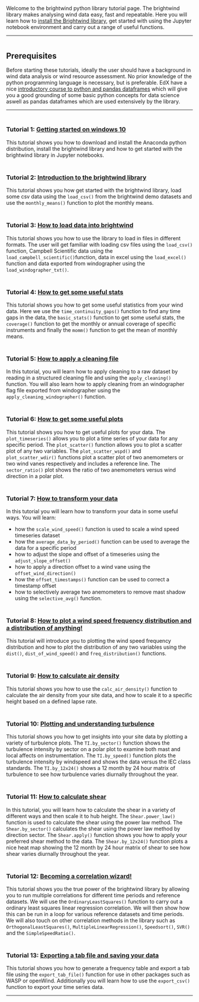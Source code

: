 
<div style='margin-top: 3em; margin-bottom: 3em;'>
</div>

Welcome to the brightwind python library tutorial page. The brightwind library makes analysing wind data easy, fast and repeatable. Here you will learn how to [install the Brightwind library](https://brightwind-dev.github.io/brightwind-docs/tutorials/getting_started_on_windows.html), get started with using the Jupyter notebook environment and carry out a range of useful functions. 

***

<div style='margin-top: 3em; margin-bottom: 3em;'>
</div>


## Prerequisites 

Before starting these tutorials, ideally the user should have a background in wind data analysis or wind resource assessment. No prior knowledge of the python programming language is necessary, but is preferable. EdX have a nice [introductory course to python and pandas dataframes](https://www.edx.org/course/python-for-data-science-2) which will give you a good grounding of some basic python concepts for data science aswell as pandas dataframes which are used extensively by the library.

***

<div style='margin-top: 3em; margin-bottom: 3em;'>
</div>

### Tutorial 1: [Getting started on windows 10](https://brightwind-dev.github.io/brightwind-docs/tutorials/getting_started_on_windows.html)
This tutorial shows you how to download and install the Anaconda python distribution, install the brightwind library and how to get started with the brightwind library in Jupyter notebooks.

<div style='margin-top: 3em; margin-bottom: 3em;'>
</div>

### Tutorial 2: [Introduction to the brightwind library](https://brightwind-dev.github.io/brightwind-docs/tutorials/Basic_Analysis_Stable_Development.html)
This tutorial shows you how get started with the brightwind library, load some csv data using the `load_csv()` from the brightwind demo datasets and use the `monthly_means()` function to plot the monthly means.

<div style='margin-top: 3em; margin-bottom: 3em;'>
</div>

### Tutorial 3: [How to load data into brightwind](https://brightwind-dev.github.io/brightwind-docs/tutorials/how_to_load_data.html)
This tutorial shows you how to use the library to load in files in different formats. The user will get familiar with loading csv files using the `load_csv()` function, Campbell Scientific data using the `load_campbell_scientific()`function, data in excel using the `load_excel()` function and data exported from windographer using the `load_windographer_txt()`.

<div style='margin-top: 3em; margin-bottom: 3em;'>
</div>

### Tutorial 4: [How to get some useful stats](https://brightwind-dev.github.io/brightwind-docs/tutorials/how_to_get_some_useful_stats.html)
This tutorial shows you how to get some useful statistics from your wind data. Here we use the `time_continuity_gaps()` function to find any time gaps in the data, the `basic_stats()` function to get some useful stats, the `coverage()` function to get the monthly or annual coverage of specific instruments and finally the `momm()` function to get the mean of monthly means.

<div style='margin-top: 3em; margin-bottom: 3em;'>
</div>

### Tutorial 5: [How to apply a cleaning file](https://brightwind-dev.github.io/brightwind-docs/tutorials/how_to_apply_a_cleaning_file.html)
In this tutorial, you will learn how to apply cleaning to a raw dataset by reading in a structured cleaning file and using the `apply_cleaning()` function. You will also learn how to apply cleaning from an windographer flag file exported from windographer using the `apply_cleaning_windographer()` function.

<div style='margin-top: 3em; margin-bottom: 3em;'>
</div>

### Tutorial 6: [How to get some useful plots](https://brightwind-dev.github.io/brightwind-docs/tutorials/how_to_get_some_useful_plots.html)
This tutorial shows you how to get useful plots for your data. The `plot_timeseries()` allows you to plot a time series of your data for any specific period. The `plot_scatter()` function allows you to plot a scatter plot of any two variables. The `plot_scatter_wspd()` and `plot_scatter_wdir()` functions plot a scatter plot of two anemometers or two wind vanes respectively and includes a reference line. The `sector_ratio()` plot shows the ratio of two anemometers versus wind direction in a polar plot.

<div style='margin-top: 3em; margin-bottom: 3em;'>
</div>

### Tutorial 7: [How to transform your data](https://brightwind-dev.github.io/brightwind-docs/tutorials/how_to_transform_your_data.html)
In this tutorial you will learn how to transform your data in some useful ways. You will learn:
- how the `scale_wind_speed()` function is used to scale a wind speed timeseries dataset
- how the `average_data_by_period()` function can be used to average the data for a specific period 
- how to adjust the slope and offset of a timeseries using the `adjust_slope_offset()` 
- how to apply a direction offset to a wind vane using the `offset_wind_direction()` 
- how the `offset_timestamps()` function can be used to correct a timestamp offset
- how to selectively average two anemometers to remove mast shadow using the `selective_avg()` function.

<div style='margin-top: 3em; margin-bottom: 3em;'>
</div>

### Tutorial 8: [How to plot a wind speed frequency distribution and a distribution of anything!](https://brightwind-dev.github.io/brightwind-docs/tutorials/how_dist_function_works.html)
This tutorial will introduce you to plotting the wind speed frequency distribution and how to plot the distribution of any two variables using the `dist()`, `dist_of_wind_speed()` and `freq_distribution()` functions.

<div style='margin-top: 3em; margin-bottom: 3em;'>
</div>

### Tutorial 9: [How to calculate air density](https://brightwind-dev.github.io/brightwind-docs/tutorials/how_to_calculate_air_density.html)
This tutorial shows you how to use the `calc_air_density()` function to calculate the air density from your site data, and how to scale it to a specific height based on a defined lapse rate.

<div style='margin-top: 3em; margin-bottom: 3em;'>
</div>

### Tutorial 10: [Plotting and understanding turbulence](https://brightwind-dev.github.io/brightwind-docs/tutorials/plotting_and_understanding_turbulence.html)
This tutorial shows you how to get insights into your site data by plotting a variety of turbulence plots. The `TI.by_sector()` function shows the turbulence intensity by sector on a polar plot to examine both mast and local affects on instrumentation. The `TI.by_speed()` function plots the turbulence intensity by windspeed and shows the data versus the IEC class standards. The `TI.by_12x24()` shows a 12 month by 24 hour matrix of turbulence to see how turbulence varies diurnally throughout the year.

<div style='margin-top: 3em; margin-bottom: 3em;'>
</div>

### Tutorial 11: [How to calculate shear](https://brightwind-dev.github.io/brightwind-docs/tutorials/how_to_calculate_shear.html)
In this tutorial, you will learn how to calculate the shear in a variety of different ways and then scale it to hub height. The `Shear.power_law()` function is used to calculate the shear using the power law method. The `Shear.by_sector()` calculates the shear using the power law method by direction sector. The `Shear.apply()` function shows you how to apply your preferred shear method to the data. The `Shear.by_12x24()` function plots a nice heat map showing the 12 month by 24 hour matrix of shear to see how shear varies diurnally throughout the year.

<div style='margin-top: 3em; margin-bottom: 3em;'>
</div>

### Tutorial 12: [Becoming a correlation wizard!](https://brightwind-dev.github.io/brightwind-docs/tutorials/becoming_a_correlation_wizard.html)
This tutorial shows you the true power of the brightwind library by allowing you to run multiple correlations for different time periods and reference datasets. We will use the `OrdinaryLeastSquares()` function to carry out a ordinary least squares linear regression correlation. We will then show how this can be run in a loop for various reference datasets and time periods. We will also touch on other correlation methods in the library such as `OrthogonalLeastSquares()`, `MultipleLinearRegression()`, `Speedsort()`, `SVR()` and the `SimpleSpeedRatio()`. 

<div style='margin-top: 3em; margin-bottom: 3em;'>
</div>

### Tutorial 13: [Exporting a tab file and saving your data](https://brightwind-dev.github.io/brightwind-docs/tutorials/exporting_a_tab_file_and_saving_your_data.html)
This tutorial shows you how to generate a frequency table and export a tab file using the `export_tab_file()` function for use in other packages such as WASP or openWind. Additionally you will learn how to use the `export_csv()` function to export your time series data.


***

<div style='margin-top: 3em; margin-bottom: 3em;'>
</div>


